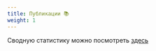 ```yaml
---
title: Публикации 📚
weight: 1
---
```


Сводную статистику можно посмотреть [здесь](https://istina.msu.ru/organizations/department/275492/stats/)